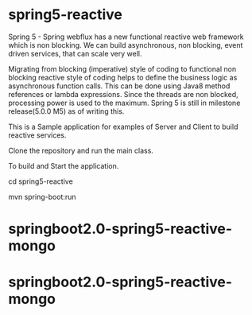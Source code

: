 # spring5-reactive

Spring 5 - Spring webflux has a new functional reactive web framework which is non blocking. We can build asynchronous, non blocking, event driven services, that can scale very well.

Migrating from blocking (imperative) style of coding to functional non blocking reactive style of coding helps to define the business logic as asynchronous function calls. This can be done using Java8 method references or lambda expressions. Since the threads are non blocked, processing power is used to the maximum.
Spring 5 is still in milestone release(5.0.0 M5) as of writing this. 

This is a Sample application for examples of Server and Client to build reactive services.

Clone the repository and run the main class.


To build and Start the application.

cd spring5-reactive

mvn spring-boot:run
# springboot2.0-spring5-reactive-mongo
# springboot2.0-spring5-reactive-mongo
